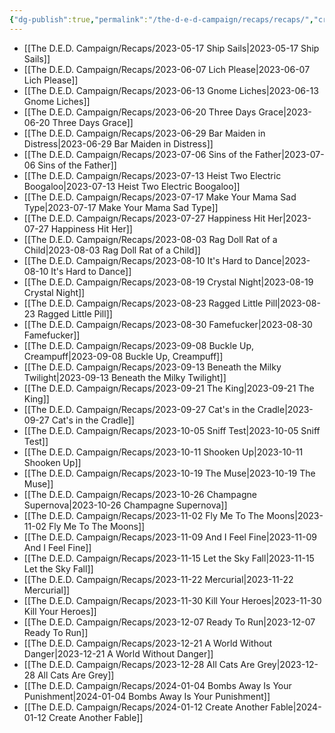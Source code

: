 ```yaml
---
{"dg-publish":true,"permalink":"/the-d-e-d-campaign/recaps/recaps/","created":"","updated":""}
---
```


- [[The D.E.D. Campaign/Recaps/2023-05-17 Ship Sails\|2023-05-17 Ship Sails]]
- [[The D.E.D. Campaign/Recaps/2023-06-07 Lich Please\|2023-06-07 Lich Please]]
- [[The D.E.D. Campaign/Recaps/2023-06-13 Gnome Liches\|2023-06-13 Gnome Liches]]
- [[The D.E.D. Campaign/Recaps/2023-06-20 Three Days Grace\|2023-06-20 Three Days Grace]]
- [[The D.E.D. Campaign/Recaps/2023-06-29 Bar Maiden in Distress\|2023-06-29 Bar Maiden in Distress]]
- [[The D.E.D. Campaign/Recaps/2023-07-06 Sins of the Father\|2023-07-06 Sins of the Father]]
- [[The D.E.D. Campaign/Recaps/2023-07-13 Heist Two Electric Boogaloo\|2023-07-13 Heist Two Electric Boogaloo]]
- [[The D.E.D. Campaign/Recaps/2023-07-17 Make Your Mama Sad Type\|2023-07-17 Make Your Mama Sad Type]]
- [[The D.E.D. Campaign/Recaps/2023-07-27 Happiness Hit Her\|2023-07-27 Happiness Hit Her]]
- [[The D.E.D. Campaign/Recaps/2023-08-03 Rag Doll Rat of a Child\|2023-08-03 Rag Doll Rat of a Child]]
- [[The D.E.D. Campaign/Recaps/2023-08-10 It's Hard to Dance\|2023-08-10 It's Hard to Dance]]
- [[The D.E.D. Campaign/Recaps/2023-08-19 Crystal Night\|2023-08-19 Crystal Night]]
- [[The D.E.D. Campaign/Recaps/2023-08-23 Ragged Little Pill\|2023-08-23 Ragged Little Pill]]
- [[The D.E.D. Campaign/Recaps/2023-08-30 Famefucker\|2023-08-30 Famefucker]]
- [[The D.E.D. Campaign/Recaps/2023-09-08 Buckle Up, Creampuff\|2023-09-08 Buckle Up, Creampuff]]
- [[The D.E.D. Campaign/Recaps/2023-09-13 Beneath the Milky Twilight\|2023-09-13 Beneath the Milky Twilight]]
- [[The D.E.D. Campaign/Recaps/2023-09-21 The King\|2023-09-21 The King]]
- [[The D.E.D. Campaign/Recaps/2023-09-27 Cat's in the Cradle\|2023-09-27 Cat's in the Cradle]]
- [[The D.E.D. Campaign/Recaps/2023-10-05 Sniff Test\|2023-10-05 Sniff Test]]
- [[The D.E.D. Campaign/Recaps/2023-10-11 Shooken Up\|2023-10-11 Shooken Up]]
- [[The D.E.D. Campaign/Recaps/2023-10-19 The Muse\|2023-10-19 The Muse]]
- [[The D.E.D. Campaign/Recaps/2023-10-26 Champagne Supernova\|2023-10-26 Champagne Supernova]]
- [[The D.E.D. Campaign/Recaps/2023-11-02 Fly Me To The Moons\|2023-11-02 Fly Me To The Moons]]
- [[The D.E.D. Campaign/Recaps/2023-11-09 And I Feel Fine\|2023-11-09 And I Feel Fine]]
- [[The D.E.D. Campaign/Recaps/2023-11-15 Let the Sky Fall\|2023-11-15 Let the Sky Fall]]
- [[The D.E.D. Campaign/Recaps/2023-11-22 Mercurial\|2023-11-22 Mercurial]]
- [[The D.E.D. Campaign/Recaps/2023-11-30 Kill Your Heroes\|2023-11-30 Kill Your Heroes]]
- [[The D.E.D. Campaign/Recaps/2023-12-07 Ready To Run\|2023-12-07 Ready To Run]]
- [[The D.E.D. Campaign/Recaps/2023-12-21 A World Without Danger\|2023-12-21 A World Without Danger]]
- [[The D.E.D. Campaign/Recaps/2023-12-28 All Cats Are Grey\|2023-12-28 All Cats Are Grey]]
- [[The D.E.D. Campaign/Recaps/2024-01-04 Bombs Away Is Your Punishment\|2024-01-04 Bombs Away Is Your Punishment]]
- [[The D.E.D. Campaign/Recaps/2024-01-12 Create Another Fable\|2024-01-12 Create Another Fable]]